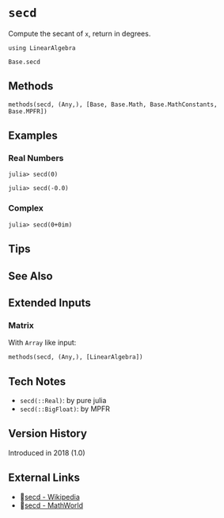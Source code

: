 # `secd`

Compute the secant of `x`, return in degrees.

```@setup repl_only
using LinearAlgebra
```
```@docs
Base.secd
```


## Methods

```@repl
methods(secd, (Any,), [Base, Base.Math, Base.MathConstants, Base.MPFR])
```


## Examples

### Real Numbers
```jldoctest
julia> secd(0)

julia> secd(-0.0)
```

### Complex
```jldoctest
julia> secd(0+0im)
```

## Tips


## See Also



## Extended Inputs

### Matrix
With `Array` like input:
```@repl repl_only
methods(secd, (Any,), [LinearAlgebra])
```


## Tech Notes

- `secd(::Real)`: by pure julia
- `secd(::BigFloat)`: by MPFR


## Version History

Introduced in 2018 (1.0)


## External Links
- 🔗[secd - Wikipedia](https://en.wikipedia.org/wiki/ )
- 🔗[secd - MathWorld](https://mathworld.wolfram.com/ )

